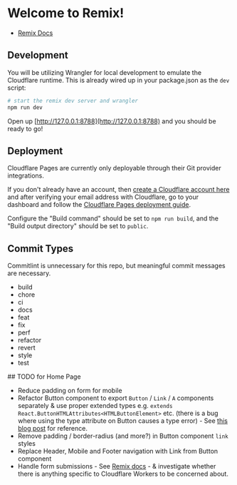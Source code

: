 # Welcome to Remix!

- [Remix Docs](https://remix.run/docs)

## Development

You will be utilizing Wrangler for local development to emulate the Cloudflare runtime. This is already wired up in your package.json as the `dev` script:

```sh
# start the remix dev server and wrangler
npm run dev
```

Open up [http://127.0.0.1:8788](http://127.0.0.1:8788) and you should be ready to go!

## Deployment

Cloudflare Pages are currently only deployable through their Git provider integrations.

If you don't already have an account, then [create a Cloudflare account here](https://dash.cloudflare.com/sign-up/pages) and after verifying your email address with Cloudflare, go to your dashboard and follow the [Cloudflare Pages deployment guide](https://developers.cloudflare.com/pages/framework-guides/deploy-anything).

Configure the "Build command" should be set to `npm run build`, and the "Build output directory" should be set to `public`.

## Commit Types

Commitlint is unnecessary for this repo, but meaningful commit messages are necessary.

- build
- chore
- ci
- docs
- feat
- fix
- perf
- refactor
- revert
- style
- test

## TODO for Home Page

- Reduce padding on form for mobile
- Refactor Button component to export `Button` / `Link` / `A` components separately & use proper extended types e.g. `extends React.ButtonHTMLAttributes<HTMLButtonElement>` etc. (there is a bug where using the type attribute on Button causes a type error) - See [this blog post](https://fettblog.eu/typescript-react-extending-jsx-elements/) for reference.
- Remove padding / border-radius (and more?) in Button component `link` styles
- Replace Header, Mobile and Footer navigation with Link from Button component
- Handle form submissions - See [Remix docs](https://remix.run/docs/en/v1/guides/data-writes) - & investigate whether there is anything specific to Cloudflare Workers to be concerned about.
